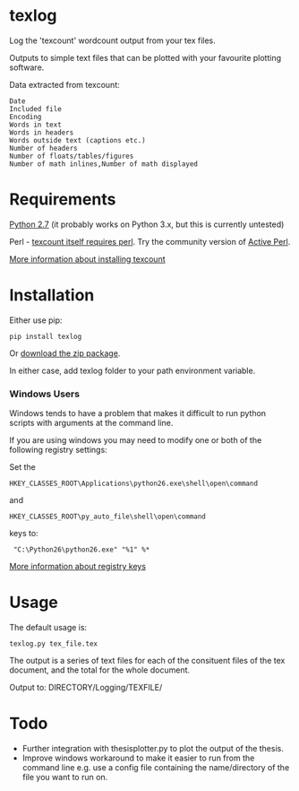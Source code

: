 # texlog
Log the 'texcount' wordcount output from your tex files.

Outputs to simple text files that can be plotted with your favourite plotting software.

Data extracted from texcount:

	Date
	Included file
	Encoding
	Words in text
	Words in headers
	Words outside text (captions etc.)
	Number of headers
	Number of floats/tables/figures
	Number of math inlines,Number of math displayed

# Requirements
[Python 2.7](https://www.python.org/downloads/) (it probably works on Python 3.x, but this is currently untested)

Perl - [texcount itself requires perl](http://tex.stackexchange.com/questions/158796/miktex-and-perl-scripts-and-one-python-script). Try the community version of [Active Perl](http://www.activestate.com/activeperl).

[More information about installing texcount](http://app.uio.no/ifi/texcount/howto.html)


# Installation
Either use pip:

	pip install texlog

Or [download the zip package](https://github.com/deparkes/texlog/releases).

In either case, add texlog folder to your path environment variable.

### Windows Users
Windows tends to have a problem that makes it difficult to run python scripts with arguments at the command line. 

If you are using windows you may need to modify one or both of the following registry settings:

Set the

	HKEY_CLASSES_ROOT\Applications\python26.exe\shell\open\command

and

	HKEY_CLASSES_ROOT\py_auto_file\shell\open\command

keys to:

	 "C:\Python26\python26.exe" "%1" %*

[More information about registry keys](http://stackoverflow.com/questions/1934675/how-to-execute-python-scripts-in-windows)

# Usage
The default usage is:

	texlog.py tex_file.tex


The output is a series of text files for each of the consituent files of the tex document, and the total for the whole document.

Output to: 
	DIRECTORY/Logging/TEXFILE/



# Todo
- Further integration with thesisplotter.py to plot the output of the thesis.
- Improve windows workaround to make it easier to run from the command line e.g. use a config file containing the name/directory of the file you want to run on.
